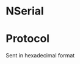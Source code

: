 # NSerial
# Protocol
  Sent in hexadecimal format

<!--  SOH	    BYTE (SIZE)	    BYTE|BYTE (ADDRESS)	    BYTE[SIZE] (DATA) -->
<!--  0x01	  0xFF	          0xFF|0xFF	              0xFF[SIZE]        -->